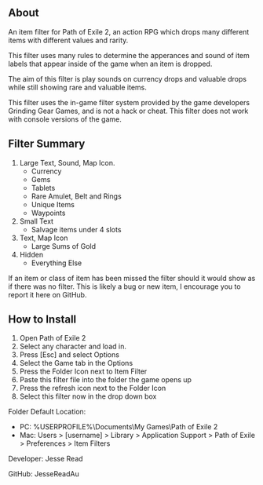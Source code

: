 
## About
An item filter for Path of Exile 2, an action RPG which drops many different items with different values and rarity.

This filter uses many rules to determine the apperances and sound of item labels that appear inside of the game when an item is dropped.

The aim of this filter is play sounds on currency drops and valuable drops while still showing rare and valuable items.

This filter uses the in-game filter system provided by the game developers Grinding Gear Games, and is not a hack or cheat. This filter does not work with console versions of the game.

## Filter Summary
1. Large Text, Sound, Map Icon.
    * Currency
    * Gems
    * Tablets
    * Rare Amulet, Belt and Rings
    * Unique Items
    * Waypoints
2. Small Text
    * Salvage items under 4 slots
3. Text, Map Icon
    * Large Sums of Gold
4. Hidden
    * Everything Else

If an item or class of item has been missed the filter should it would show as if there was no filter. This is likely a bug or new item, I encourage you to report it here on GitHub.

## How to Install
1. Open Path of Exile 2
2. Select any character and load in.
3. Press [Esc] and select Options
4. Select the Game tab in the Options
5. Press the Folder Icon next to Item Filter
6. Paste this filter file into the folder the game opens up
7. Press the refresh icon next to the Folder Icon
8. Select this filter now in the drop down box

Folder Default Location:
* PC: %USERPROFILE%\Documents\My Games\Path of Exile 2
* Mac: Users > [username] > Library > Application Support > Path of Exile > Preferences > Item Filters

Developer: Jesse Read

GitHub: JesseReadAu